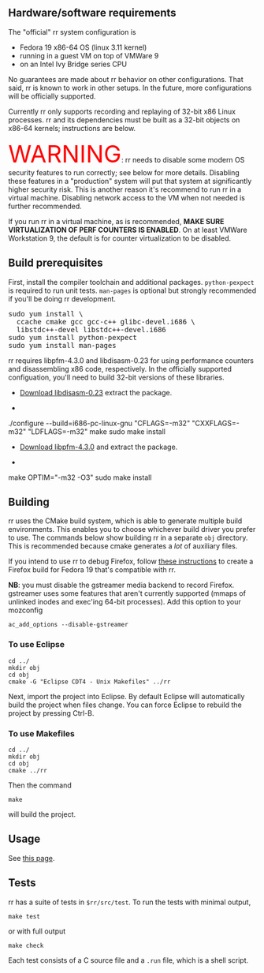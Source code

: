 ## Hardware/software requirements

The "official" rr system configuration is

* Fedora 19 x86-64 OS (linux 3.11 kernel)
* running in a guest VM on top of VMWare 9
* on an Intel Ivy Bridge series CPU

No guarantees are made about rr behavior on other configurations.  That said, rr is known to work in other setups.  In the future, more configurations will be officially supported.

Currently rr only supports recording and replaying of 32-bit x86 Linux processes.  rr and its dependencies must be built as a 32-bit objects on x86-64 kernels; instructions are below.

<font color="red" size="70pt">WARNING</font>: rr needs to disable some modern OS security features to run correctly; see below for more details.  Disabling these features in a "production" system will put that system at significantly higher security risk.  This is another reason it's recommend to run rr in a virtual machine.  Disabling network access to the VM when not needed is further recommended.

If you run rr in a virtual machine, as is recommended, **MAKE SURE VIRTUALIZATION OF PERF COUNTERS IS ENABLED**.  On at least VMWare Workstation 9, the default is for counter virtualization to be disabled.

## Build prerequisites

First, install the compiler toolchain and additional packages.  `python-pexpect` is required to run unit tests.  `man-pages` is optional but strongly recommended if you'll be doing rr development. 
<pre>
sudo yum install \
  ccache cmake gcc gcc-c++ glibc-devel.i686 \
  libstdc++-devel libstdc++-devel.i686
sudo yum install python-pexpect
sudo yum install man-pages
</pre>

rr requires libpfm-4.3.0 and libdisasm-0.23 for using performance counters and disassembling x86 code, respectively.  In the officially supported configuation, you'll need to build 32-bit versions of these libraries.

* [Download libdisasm-0.23](http://sourceforge.net/projects/bastard/files/libdisasm/0.23/libdisasm-0.23.tar.gz/download) extract the package.
* <pre>
./configure --build=i686-pc-linux-gnu "CFLAGS=-m32" "CXXFLAGS=-m32" "LDFLAGS=-m32"
make
sudo make install
</pre>

* [Download libpfm-4.3.0](http://sourceforge.net/projects/perfmon2/files/libpfm4/libpfm-4.3.0.tar.gz/download) and extract the package.
* <pre>
make OPTIM="-m32 -O3"
sudo make install
</pre>

## Building

rr uses the CMake build system, which is able to generate multiple build environments.  This enables you to choose whichever build driver you prefer to use.  The commands below show building rr in a separate `obj` directory.  This is recommended because cmake generates a *lot* of auxiliary files.

If you intend to use rr to debug Firefox, follow [these instructions](https://developer.mozilla.org/en-US/docs/Compiling_32-bit_Firefox_on_a_Linux_64-bit_OS#Instructions_for_Fedora_19) to create a Firefox build for Fedora 19 that's compatible with rr.

**NB**: you must disable the gstreamer media backend to record Firefox.  gstreamer uses some features that aren't currently supported (mmaps of unlinked inodes and exec'ing 64-bit processes).  Add this option to your mozconfig

    ac_add_options --disable-gstreamer

### To use Eclipse

    cd ../
    mkdir obj
    cd obj
    cmake -G "Eclipse CDT4 - Unix Makefiles" ../rr

Next, import the project into Eclipse.  By default Eclipse will automatically build the project when files change.  You can force Eclipse to rebuild the project by pressing Ctrl-B.

### To use Makefiles

    cd ../
    mkdir obj
    cd obj
    cmake ../rr

Then the command

    make

will build the project.

## Usage

See [this page](Usage).

## Tests

rr has a suite of tests in `$rr/src/test`.  To run the tests with minimal output,

    make test

or with full output

    make check

Each test consists of a C source file and a `.run` file, which is a shell script.